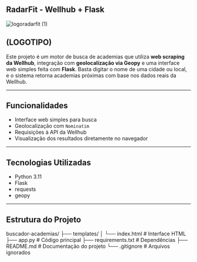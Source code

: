 ## RadarFit - Wellhub + Flask  

![logoradarfit (1)](https://github.com/user-attachments/assets/68b31344-0112-4455-9c2f-d1842b62ad75)

## (LOGOTIPO)

Este projeto é um motor de busca de academias que utiliza **web scraping da Wellhub**, integração com **geolocalização via Geopy** e uma interface web simples feita com **Flask**. Basta digitar o nome de uma cidade ou local, e o sistema retorna academias próximas com base nos dados reais da Wellhub.

---

## Funcionalidades

- Interface web simples para busca
- Geolocalização com `Nominatim`
- Requisições à API da Wellhub
- Visualização dos resultados diretamente no navegador


---

## Tecnologias Utilizadas

- Python 3.11
- Flask
- requests
- geopy

---

## Estrutura do Projeto

buscador-academias/
├── templates/
│ └── index.html # Interface HTML
├── app.py # Código principal
├── requirements.txt # Dependências
├── README.md # Documentação do projeto
└── .gitignore # Arquivos ignorados
